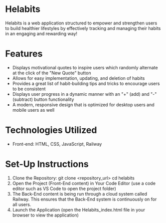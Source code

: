 # Helabits
Helabits is a web application structured to empower and strengthen users to build healthier lifestyles by effectively tracking and managing their habits in an engaging and rewarding way!

# Features
- Displays motivational quotes to inspire users which randomly alternate at the click of the "New Quote" button
- Allows for easy implementation, updating, and deletion of habits
- Provides a great list of habit-building tips and tricks to encourage users to be consistent
- Displays user progress in a dynamic manner with an "+" (add) and "-" (subtract) button functionality
- A modern, responsive design that is optimized for desktop users and mobile users as well

# Technologies Utilized
- Front-end: HTML, CSS, JavaScript, Railway

# Set-Up Instructions
1. Clone the Repository: git clone <repository_url> cd helabits
2. Open the Project (Front-End content) in Your Code Editor (use a code editor such as VS Code to open the project folder)
3. The Back-End content is being run through a cloud system called Railway. This ensures that the Back-End system is continuously on for all users.
4. Launch the Application (open the Helabits_index.html file in your browser to view the application)

